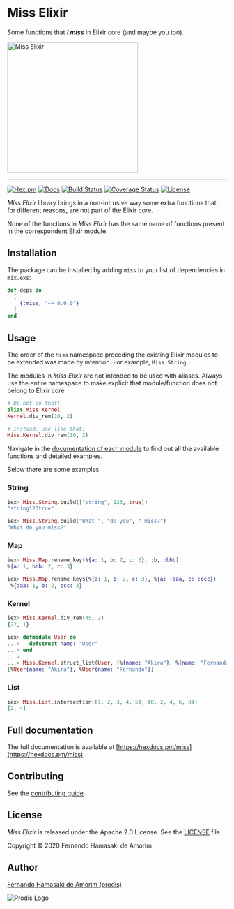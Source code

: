 # Miss Elixir

Some functions that ***I miss*** in Elixir core (and maybe you too).

<img height="300" src="https://raw.githubusercontent.com/prodis/miss-elixir/docs/misc/miss-elixir-logo.jpg" alt="Miss Elixir">

---

[![Hex.pm](https://img.shields.io/hexpm/v/miss-elixir.svg)](https://hex.pm/packages/miss)
[![Docs](https://img.shields.io/badge/hex-docs-542581.svg)](https://hexdocs.pm/miss)
[![Build Status](https://travis-ci.org/prodis/miss-elixir.svg?branch=master)](https://travis-ci.org/prodis/miss-elixir)
[![Coverage Status](https://coveralls.io/repos/github/prodis/miss-elixir/badge.svg?branch=master)](https://coveralls.io/github/prodis/miss-elixir?branch=master)
[![License](https://img.shields.io/hexpm/l/miss-elixir.svg)](https://github.com/prodis/miss-elixir/blob/master/LICENSE)

*Miss Elixir* library brings in a non-intrusive way some extra functions that, for different
reasons, are not part of the Elixir core.

None of the functions in *Miss Elixir* has the same name of functions present in the correspondent
Elixir module.

## Installation

The package can be installed by adding `miss` to your list of dependencies in `mix.exs`:

```elixir
def deps do
  [
    {:miss, "~> 0.0.0"}
  ]
end
```

## Usage

The order of the `Miss` namespace preceding the existing Elixir modules to be extended was made by
intention. For example, `Miss.String`.

The modules in *Miss Elixir* are not intended to be used with aliases. Always use the entire
namespace to make explicit that module/function does not belong to Elixir core.

```elixir
# Do not do that!
alias Miss.Kernel
Kernel.div_rem(10, 2)

# Instead, use like that:
Miss.Kernel.div_rem(10, 2)
```

Navigate in the [documentation of each module](https://hexdocs.pm/miss/api-reference.html) to find
out all the available functions and detailed examples.

Below there are some examples.

### String

```elixir
iex> Miss.String.build(["string", 123, true])
"string123true"

iex> Miss.String.build("What ", "do you", " miss?")
"What do you miss?"
```

### Map

```elixir
iex> Miss.Map.rename_key(%{a: 1, b: 2, c: 3}, :b, :bbb)
%{a: 1, bbb: 2, c: 3}

iex> Miss.Map.rename_keys(%{a: 1, b: 2, c: 3}, %{a: :aaa, c: :ccc})
 %{aaa: 1, b: 2, ccc: 3}
```

### Kernel

```elixir
iex> Miss.Kernel.div_rem(45, 2)
{22, 1}

iex> defmodule User do
...>   defstruct name: "User"
...> end
...>
...> Miss.Kernel.struct_list(User, [%{name: "Akira"}, %{name: "Fernando"}])
[%User{name: "Akira"}, %User{name: "Fernando"}]
```

### List

```elixir
iex> Miss.List.intersection([1, 2, 3, 4, 5], [0, 2, 4, 6, 8])
[2, 4]
```

## Full documentation

The full documentation is available at [https://hexdocs.pm/miss](https://hexdocs.pm/miss).

## Contributing

See the [contributing guide](https://github.com/prodis/miss-elixir/blob/master/CONTRIBUTING.md).

## License

*Miss Elixir* is released under the Apache 2.0 License. See the
[LICENSE](https://github.com/prodis/miss-elixir/blob/master/LICENSE) file.

Copyright © 2020 Fernando Hamasaki de Amorim

## Author

[Fernando Hamasaki de Amorim (prodis)](https://github.com/prodis)

![Prodis Logo](https://camo.githubusercontent.com/c01a3ebca1c000d7586a998bb07316c8cb784ce5/687474703a2f2f70726f6469732e6e65742e62722f696d616765732f70726f6469735f3135302e676966)
